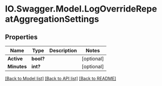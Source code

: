 # IO.Swagger.Model.LogOverrideRepeatAggregationSettings
## Properties

Name | Type | Description | Notes
------------ | ------------- | ------------- | -------------
**Active** | **bool?** |  | [optional] 
**Minutes** | **int?** |  | [optional] 

[[Back to Model list]](../README.md#documentation-for-models) [[Back to API list]](../README.md#documentation-for-api-endpoints) [[Back to README]](../README.md)

